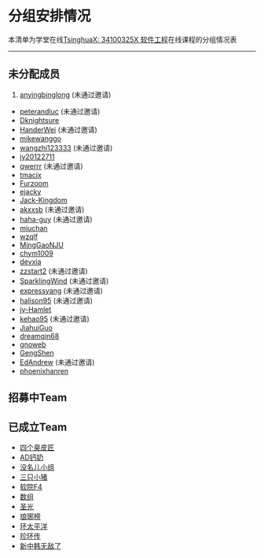 # 分组安排情况
本清单为学堂在线[TsinghuaX: 34100325X 软件工程](https://www.xuetangx.com/courses/TsinghuaX/34100325X/2015_T1/info)在线课程的分组情况表

---

## 未分配成员

1. [anyingbinglong](https://github.com/anyingbinglong) (未通过邀请)
- [peterandluc](https://github.com/peterandluc) (未通过邀请)
- [Dknightsure](https://github.com/Dknightsure)
- [HanderWei](https://github.com/HanderWei) (未通过邀请)
- [mikewanggo](https://github.com/mikewanggo)
- [wangzhi123333](https://github.com/wangzhi123333) (未通过邀请)
- [jy20122711](https://github.com/jy20122711)
- [qwerrr](https://github.com/qwerrr) (未通过邀请)
- [tmacjx](https://github.com/tmacjx)
- [Furzoom](https://github.com/Furzoom)
- [ejacky](https://github.com/ejacky)
- [Jack-Kingdom](https://github.com/Jack-Kingdom)
- [akxxsb](https://github.com/akxxsb) (未通过邀请)
- [haha-guy](https://github.com/haha-guy) (未通过邀请)
- [miuchan](https://github.com/miuchan)
- [wzqlf](https://github.com/wzqlf)
- [MingGaoNJU](https://github.com/MingGaoNJU)
- [chym1009](https://github.com/chym1009)
- [devxia](https://github.com/devxia)
- [zzstart2](https://github.com/zzstart2) (未通过邀请)
- [SparklingWind](https://github.com/SparklingWind) (未通过邀请)
- [expressyang](https://github.com/expressyang) (未通过邀请)
- [halison95](https://github.com/halison95) (未通过邀请)
- [jy-Hamlet](https://github.com/jy-Hamlet)
- [kehao95](https://github.com/kehao95) (未通过邀请)
- [JiahuiGuo](https://github.com/JiahuiGuo)
- [dreamqin68](https://github.com/dreamqin68)
- [gnoweb](https://github.com/gnoweb)
- [GengShen](https://github.com/GengShen)
- [EdAndrew](https://github.com/EdAndrew) (未通过邀请)
- [phoenixhanren](https://github.com/phoenixhanren)

## 招募中Team


## 已成立Team

- [四个臭皮匠](https://github.com/orgs/Software-Eng-THU-2015/teams/thefourstooges)
- [AD钙奶](https://github.com/orgs/Software-Eng-THU-2015/teams/ad-calcium-milk)
- [没名儿小组](https://github.com/orgs/Software-Eng-THU-2015/teams/nameless-group)
- [三只小猪](https://github.com/orgs/Software-Eng-THU-2015/teams/threepigs)
- [软院F4](https://github.com/orgs/Software-Eng-THU-2015/teams/ss-f4)
- [数组](https://github.com/orgs/Software-Eng-THU-2015/teams/array)
- [圣光](https://github.com/orgs/Software-Eng-THU-2015/teams/team)
- [琅琊榜](https://github.com/orgs/Software-Eng-THU-2015/teams/langyabang)
- [环太平洋](https://github.com/orgs/Software-Eng-THU-2015/teams/pacific-rim)
- [珍环传](https://github.com/orgs/Software-Eng-THU-2015/teams/precious-ring)
- [新中韩无敌了](https://github.com/orgs/Software-Eng-THU-2015/teams/incredible-nck)



